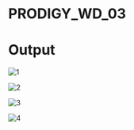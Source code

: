 # PRODIGY_WD_03

# Output

![1](https://github.com/tulsipadhiyar/PRODIGY_WD_03/assets/139832521/f4abe91f-efe8-4442-8a4d-b4caa8bba6e7)

![2](https://github.com/tulsipadhiyar/PRODIGY_WD_03/assets/139832521/3db2b821-0dc9-421d-9eab-fa97256c9336)

![3](https://github.com/tulsipadhiyar/PRODIGY_WD_03/assets/139832521/0410d431-a9d1-4a7f-92ab-cfa868373273)

![4](https://github.com/tulsipadhiyar/PRODIGY_WD_03/assets/139832521/9ea0c1b5-bc4d-4bba-b966-0feb45730b3f)
